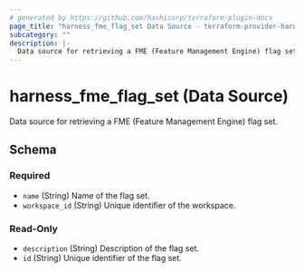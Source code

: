 ```yaml
---
# generated by https://github.com/hashicorp/terraform-plugin-docs
page_title: "harness_fme_flag_set Data Source - terraform-provider-harness"
subcategory: ""
description: |-
  Data source for retrieving a FME (Feature Management Engine) flag set.
---
```


# harness_fme_flag_set (Data Source)

Data source for retrieving a FME (Feature Management Engine) flag set.



<!-- schema generated by tfplugindocs -->
## Schema

### Required

- `name` (String) Name of the flag set.
- `workspace_id` (String) Unique identifier of the workspace.

### Read-Only

- `description` (String) Description of the flag set.
- `id` (String) Unique identifier of the flag set.
